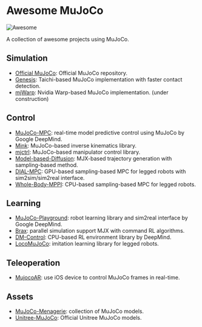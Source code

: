 # Awesome MuJoCo 

![Awesome](https://cdn.rawgit.com/sindresorhus/awesome/d7305f38d29fed78fa85652e3a63e154dd8e8829/media/badge.svg)

A collection of awesome projects using MuJoCo.

## Simulation

* [Official MuJoCo](https://github.com/google-deepmind/mujoco): Official MuJoCo repository.
* [Genesis](https://github.com/Genesis-Embodied-AI/Genesis): Taichi-based MuJoCo implementation with faster contact detection.
* [mjWarp](https://github.com/erikfrey/mjx_warp): Nvidia Warp-based MuJoCo implementation. (under construction)

## Control

* [MuJoCo-MPC](https://github.com/google-deepmind/mujoco_mpc): real-time model predictive control using MuJoCo by Google DeepMind.
* [Mink](https://github.com/kevinzakka/mink/tree/main): MuJoCo-based inverse kinematics library.
* [mjctrl](https://github.com/kevinzakka/mjctrl): MuJoCo-based manipulator control library.
* [Model-based-Diffusion](https://github.com/LeCAR-Lab/model-based-diffusion): MJX-based trajectory generation with sampling-based method.
* [DIAL-MPC](https://github.com/LeCAR-Lab/dial-mpc): GPU-based sampling-based MPC for legged robots with sim2sim/sim2real interface.
* [Whole-Body-MPPI](https://github.com/jrapudg/RTWholeBodyMPPI): CPU-based sampling-based MPC for legged robots.

## Learning

* [MuJoCo-Playground](https://github.com/google-deepmind/mujoco_playground): robot learning library and sim2real interface by Google DeepMind.
* [Brax](https://github.com/google/brax): parallel simulation support MJX with command RL algorithms.
* [DM-Control](https://github.com/deepmind/dm_control): CPU-based RL environment library by DeepMind.
* [LocoMuJoCo](https://github.com/robfiras/loco-mujoco): imitation learning library for legged robots.

## Teleoperation

* [MujocoAR](https://github.com/omarrayyann/MujocoAR): use iOS device to control MuJoCo frames in real-time. 

## Assets

* [MuJoCo-Menagerie](https://github.com/google-deepmind/mujoco_menagerie): collection of MuJoCo models.
* [Unitree-MuJoCo](https://github.com/unitreerobotics/unitree_mujoco): Official Unitree MuJoCo models.
